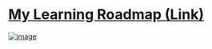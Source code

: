 # [My Learning Roadmap (Link)](https://roadmap.sh/r/learning-roadmap-uzogj)


[![image](https://github.com/HubiBoar/HubiBoar/assets/150520704/b2b68897-f354-415f-9aa7-d1d75d3ef651)](https://roadmap.sh/r/learning-roadmap-uzogj)
